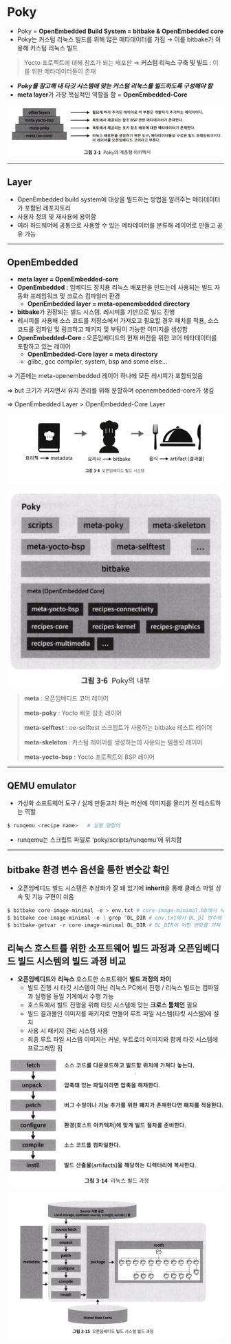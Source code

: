 # Poky

- Poky = **OpenEmbedded Build System = bitbake & OpenEmbedded core**
- Poky는 커스텀 리눅스 빌드를 위해 많은 메타데이터를 가짐 → 이를 bitbake가 이용해 커스텀 리눅스 빌드

> Yocto 프로젝트에 대해 참조가 되는 배포판
⇒ **커스텀 리눅스 구축 및 빌드** : 이를 위한 메타데이터들이 존재

- ***Poky를 참고해 내 타깃 시스템에 맞는 커스텀 리눅스를 빌드하도록 구성해야 함***
- **meta layer**가 가장 핵심적인 역할을 함 = **OpenEmbedded-Core**

![poky_architecture](/contents/Embedded_System/img/poky_architecture.png)

---
## Layer
- OpenEmbedded build system에 대상을 빌드하는 방법을 알려주는 메타데이터가 포함된 레포지토리
- 사용자 정의 및 재사용에 용이함
- 여러 하드웨어에 공통으로 사용할 수 있는 메타데이터를 분류해 레이어로 만들고 공유 가능

---
## OpenEmbedded
- **meta layer = OpenEmbedded-core**
- **OpenEmbedded** : 임베디드 장치용 리눅스 배포판을 만드는데 사용되는 빌드 자동화 프레임워크 및 크로스 컴파일러 환경
    - **OpenEmbedded layer = meta-openembedded directory**
- **bitbake**가 권장되는 빌드 시스템. 레시피를 기반으로 빌드 진행
- 레시피를 사용해 소스 코드를 저장소에서 가져오고 필요할 경우 패치를 적용, 소스 코드를 컴파일 및 링크하고 패키지 및 부팅이 가능한 이미지를 생성함
- **OpenEmbedded-Core :** 오픈임베디드의 현재 버전을 위한 코어 메타데이터를 포함하고 있는 레이어
    - **OpenEmbedded-Core layer = meta directory**
    - glibc, gcc compiler, system, bsp and some else…

&rarr; 기존에는 meta-openembedded 레이어 하나에 모든 레시피가 포함되었음

⇒ but 크기가 커지면서 유지 관리를 위해 분할하며 openembedded-core가 생김

⇒ OpenEmbedded Layer > OpenEmbedded-Core Layer

![openembedded_build_system](/contents/Embedded_System/img/openembedded_build_system.png)

![poky_inner](/contents/Embedded_System/img/poky_inner.png)

> **meta** : 오픈임베디드 코어 레이어
> 
> **meta-poky** : Yocto 배포 참조 레이어
>
> **meta-selftest** : oe-selftest 스크립트가 사용하는 bitbake 테스트 레이어
>
> **meta-skeleton** : 커스텀 레이어를 생성하는데 사용되는 템플릿 레이어
>
> **meta-yocto-bsp** : Yocto 프로젝트의 BSP 레이어

---
## QEMU emulator
- 가상화 소프트웨어 도구 / 실제 만들고자 하는 머신에 이미지를 올리기 전 테스트하는 역할

```python
$ runqemu <recipe name>   # 실행 명령어
```

- runqemu는 스크립트 파일로 ‘poky/scripts/runqemu’에 위치함

---
## bitbake 환경 변수 옵션을 통한 변숫값 확인
- 오픈임베디드 빌드 시스템은 추상화가 잘 돼 있기에 **inherit**을 통해 클래스 파일 상속 및 기능 구현이 쉬움

```python
$ bitbake core-image-minimal -e > env.txt # core-image-minimal.bb에서 사용하는 모든 환경 변수 출력 / env.txt로 저장
$ bitbake coe-image-minimal -e | grep ^DL_DIR # env.txt에서 DL_DI 변수에 최종 할당된 값들 출력
$ bitbake-getvar -r core-image-minimal DL_DIR # DL_DIR이 어떤 변화를 거쳐 최종 값을 할당받았는지 출력
```

## 리눅스 호스트를 위한 소프트웨어 빌드 과정과 오픈임베디드 빌드 시스템의 빌드 과정 비교

- **오픈임베디드**와 **리눅스** 호스트한 소프트웨어 **빌드 과정의 차이**
    - 빌드 진행 시 타깃 시스템이 아닌 리눅스 PC에서 진행 / 리눅스 빌드는 컴파일과 실행을 동일 기계에서 수행 가능
    - 호스트에서 빌드 진행을 위해 타킷 시스템에 맞는 **크로스 툴체인** 필요
    - 빌드 결과물인 이미지를 패키지로 만들어 루트 파일 시스템(타킷 시스템)에 설치
    - 사용 시 패키지 관리 시스템 사용
    - 최종 루트 파일 시스템 이미지는 커널, 부트로더 이미지와 함께 타깃 시스템에 프로그래밍 됨

![steps_for_linux_build](/contents/Embedded_System/img/steps_for_linux_build.png)

![steps_for_build_embedded_build_system](/contents/Embedded_System/img/steps_for_build_embedded_build_system.png)

